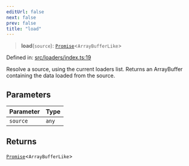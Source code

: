 ```yaml
---
editUrl: false
next: false
prev: false
title: "load"
---
```


> **load**(`source`): [`Promise`](https://developer.mozilla.org/docs/Web/JavaScript/Reference/Global_Objects/Promise)\<`ArrayBufferLike`\>

Defined in: [src/loaders/index.ts:19](https://github.com/jaames/flipnote.js/blob/a8a7e56268fb7f3a0039ade6ddc69a607deedd27/src/loaders/index.ts#L19)

Resolve a source, using the current loaders list.
Returns an ArrayBuffer containing the data loaded from the source.

## Parameters

| Parameter | Type |
| :------ | :------ |
| `source` | `any` |

## Returns

[`Promise`](https://developer.mozilla.org/docs/Web/JavaScript/Reference/Global_Objects/Promise)\<`ArrayBufferLike`\>
